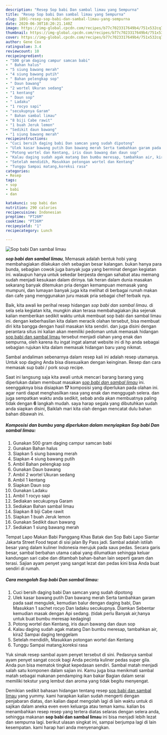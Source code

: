 ```yaml
---
description: "Resep Sop babi Dan sambal limau yang Sempurna"
title: "Resep Sop babi Dan sambal limau yang Sempurna"
slug: 1891-resep-sop-babi-dan-sambal-limau-yang-sempurna
date: 2020-06-30T18:20:21.140Z
image: https://img-global.cpcdn.com/recipes/b77c7023317649b4/751x532cq70/sop-babi-dan-sambal-limau-foto-resep-utama.jpg
thumbnail: https://img-global.cpcdn.com/recipes/b77c7023317649b4/751x532cq70/sop-babi-dan-sambal-limau-foto-resep-utama.jpg
cover: https://img-global.cpcdn.com/recipes/b77c7023317649b4/751x532cq70/sop-babi-dan-sambal-limau-foto-resep-utama.jpg
author: Gene Cox
ratingvalue: 3.4
reviewcount: 10
recipeingredient:
- "500 gram daging campur samcan babi"
- " Bahan halus"
- "5 siung bawang merah"
- "4 siung bawang putih"
- " Bahan pelengkap sop"
- " Daun bawang"
- "2 wortel Ukuran sedang"
- "1 kentang"
- " Daun sop"
- " Ladaku"
- "1 rocyo sapi"
- "secukupnya Garam"
- " Bahan sambal limau"
- "8 biji Cabe rawit"
- "1 buah Jeruk lemon"
- "Sedikit daun bawang"
- "1 siung bawang merah"
recipeinstructions:
- "Cuci bersih daging babi Dan samcan yang sudah dipotong"
- "Ulek kasar bawang putih Dan bawang merah Serta tambahkan garam pada saat mengulek, kemudian balur dengan daging babi, Dan Masukkan 1 sachet rocyo Dan ladaku secukupnya. Diamkan Sebentar kemudian masak dengan Api sedang. (tidak perlu Banyak air,hanya untuk buat bumbu meresap kedaging)"
- "Potong wortel dan Kentang, iris daun bawang dan daun sop"
- "Kalau daging sudah agak matang Dan bumbu meresap, tambahkan air, kira2 Sampai daging tenggelam"
- "Setelah mendidih, Masukkan potongan wortel dan Kentang"
- "Tunggu Sampai matang,koreksi rasa"
categories:
- Resep
tags:
- sop
- babi
- dan

katakunci: sop babi dan 
nutrition: 290 calories
recipecuisine: Indonesian
preptime: "PT26M"
cooktime: "PT36M"
recipeyield: "1"
recipecategory: Lunch

---
```



![Sop babi Dan sambal limau](https://img-global.cpcdn.com/recipes/b77c7023317649b4/751x532cq70/sop-babi-dan-sambal-limau-foto-resep-utama.jpg)

<b><i>sop babi dan sambal limau</i></b>, Memasak adalah bentuk hobi yang membahagiakan dilakukan oleh sebagian besar kalangan. bukan hanya para bunda, sebagian cowok juga banyak juga yang berminat dengan kegiatan ini. walaupun hanya untuk sekedar berpesta dengan sahabat atau memang sudah menjadi kesukaan dalam dirinya. tak heran dalam dunia masakan sekarang banyak ditemukan pria dengan kemampuan memasak yang mumpuni, dan lumayan banyak juga kita melihat di berbagai rumah makan dan cafe yang menggunakan juru masak pria sebagai chef terbaik nya.

Baik, kita awali ke perihal resep hidangan <i>sop babi dan sambal limau</i>. di sela sela kegiatan kita, mungkin akan terasa membahagiakan jika sejenak kalian memberikan sedikit waktu untuk membuat sop babi dan sambal limau ini. dengan keberhasilan kita dalam meracik olahan tersebut, bisa membuat diri kita bangga dengan hasil masakan kita sendiri. dan juga disini dengan perantara situs ini kalian akan memiliki pedoman untuk memasak hidangan <u>sop babi dan sambal limau</u> tersebut menjadi olahan yang enak dan sempurna, oleh karena itu ingat ingat alamat website ini di hp anda sebagai sebagian rujukan kita dalam memasak hidangan baru yang nikmat.

Sambal andaliman sebenarnya dalam resep kali ini adalah resep utamanya. Untuk sop daging Anda bisa disesuaikan dengan keinginan. Resep dan cara memasak sup babi / pork soup recipe.


Saat ini langsung saja kita awali untuk mencari barang barang yang diperlukan dalam membuat masakan <u><i>sop babi dan sambal limau</i></u> ini. seenggaknya bisa disiapkan <b>17</b> komposisi yang diperlukan pada olahan ini. agar nanti dapat menghasilkan rasa yang enak dan menggugah selera. dan juga sempatkan waktu anda sedikit, sebab anda akan membuatnya paling tidak dengan <b>6</b> langkah mudah. saya harap segala yang dibutuhkan sudah anda siapkan disini, Baiklah mari kita olah dengan mencatat dulu bahan bahan dibawah ini.

<!--inarticleads1-->

##### Komposisi dan bumbu yang diperlukan dalam menyiapkan Sop babi Dan sambal limau:

1. Gunakan 500 gram daging campur samcan babi
1. Gunakan  Bahan halus
1. Siapkan 5 siung bawang merah
1. Siapkan 4 siung bawang putih
1. Ambil  Bahan pelengkap sop
1. Gunakan  Daun bawang
1. Ambil 2 wortel Ukuran sedang
1. Ambil 1 kentang
1. Siapkan  Daun sop
1. Gunakan  Ladaku
1. Ambil 1 rocyo sapi
1. Sediakan secukupnya Garam
1. Sediakan  Bahan sambal limau
1. Siapkan 8 biji Cabe rawit
1. Siapkan 1 buah Jeruk lemon
1. Gunakan Sedikit daun bawang
1. Sediakan 1 siung bawang merah


Tempat Lapo Makan Babi Panggang Khas Batak dan Sop Babi Lapo Siantar Jakarta Street Food tepat di sisi jalan By Pass jadi. Sambal adalah istilah besar yang dalam kuliner Indonesia merujuk pada saus pedas. Secara garis besar, sambal berbahan utama cabai yang dilumatkan sehingga keluar kandungan sari cabe dan ditambah bahan-bahan lain seperti garam dan terasi. Sajian ayam penyet yang sangat lezat dan pedas kini bisa Anda buat sendiri di rumah. 

<!--inarticleads2-->

##### Cara mengolah Sop babi Dan sambal limau:

1. Cuci bersih daging babi Dan samcan yang sudah dipotong
1. Ulek kasar bawang putih Dan bawang merah Serta tambahkan garam pada saat mengulek, kemudian balur dengan daging babi, Dan Masukkan 1 sachet rocyo Dan ladaku secukupnya. Diamkan Sebentar kemudian masak dengan Api sedang. (tidak perlu Banyak air,hanya untuk buat bumbu meresap kedaging)
1. Potong wortel dan Kentang, iris daun bawang dan daun sop
1. Kalau daging sudah agak matang Dan bumbu meresap, tambahkan air, kira2 Sampai daging tenggelam
1. Setelah mendidih, Masukkan potongan wortel dan Kentang
1. Tunggu Sampai matang,koreksi rasa


Yuk simak resep sambal ayam penyet tersebut di sini. Pedasnya sambal ayam penyet sangat cocok bagi Anda pecinta kuliner pedas super gila. Anda pun bisa mematok tingkat kepedasan sendiri. Sambal matah menjadi salah satu komponen dalam sajian ini. Kamu juga bisa menikmati sambal matah sebagai makanan pendamping ikan bakar Bagian dalam serai memiliki tekstur yang lembut dan aroma yang tidak begitu menyengat. 

Demikian sedikit bahasan hidangan tentang resep <u>sop babi dan sambal limau</u> yang yummy. kami harapkan kalian sudah mengerti dengan penjabaran diatas, dan kalian dapat mengolah lagi di lain waktu untuk di sajikan dalam aneka even even keluarga atau teman kamu. kalian bs menambahkan resep resep yang tertera diatas selaras dengan selera anda, sehingga makanan <b>sop babi dan sambal limau</b> ini bisa menjadi lebih lezat dan sempurna lagi. berikut ulasan singkat ini, sampai berjumpa lagi di lain kesempatan. kami harap hari anda menyenangkan.
